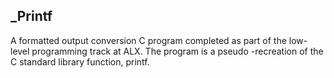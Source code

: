 ## _Printf

A formatted output conversion C program completed as part of the low-level programming track at ALX. The program is a pseudo -recreation of the C standard library function, printf.
